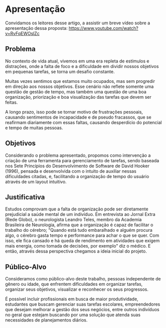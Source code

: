 # Apresentação

Convidamos os leitores desse artigo, a assistir um breve vídeo sobre a apresentação dessa proposta: https://www.youtube.com/watch?v=RvFqEWOslZc

## Problema

No contexto de vida atual, vivemos em uma era repleta de estímulos e distrações, onde a falta de foco e a dificuldade em dividir nossos objetivos em pequenas tarefas, se torna um desafio constante.

Muitas vezes sentimos que estamos muito ocupados, mas sem progredir em direção aos nossos objetivos. Esse cenário não reflete somente uma questão de gestão de tempo, mas também uma questão de uma boa organização, priorização e boa visualização das tarefas que devem ser feitas.

A longo prazo, isso pode se tornar motivo de frustrações pessoais, causando sentimentos de incapacidade e de pseudo fracassos, que se reafirmam diariamente com essas faltas, causando desperdício do potencial e tempo de muitas pessoas.

## Objetivos

Considerando o problema apresentado, propomos como intervenção a criação de uma ferramenta para gerenciamento de tarefas, sendo baseada nos Sete Princípios do Desenvolvimento de Software de David Hooker (1996), pensada e desenvolvida com o intuito de auxiliar nessas dificuldades citadas, e, facilitando a organização de tempo do usuário através de um layout intuitivo.

## Justificativa

Estudos comprovam que a falta de organização pode ser diretamente prejudicial a saúde mental de um indivíduo. Em entrevista ao Jornal Extra (Rede Globo), o neurologista Leandro Teles, membro da Academia Brasileira de Neurologia, afirma que a organização é capaz de facilitar o trabalho do cérebro;
"Quando está tudo embaralhado e alguém procura algo, o cérebro gasta tempo e performance para achar o que se quer. Com isso, ele fica cansado e há queda de rendimento em atividades que exigem mais energia, como tomada de decisões, por exemplo" diz o médico.
E então, através dessa perspectiva chegamos a ideia inicial do projeto.

## Público-Alvo

Consideramos como público-alvo deste trabalho, pessoas independente de gênero ou idade, que enfrentem dificuldades em organizar tarefas, organizar seus objetivos, visualizar e reconhecer os seus progressos.

É possível incluir profissionais em busca de maior produtividade, estudantes que buscam gerenciar suas tarefas escolares, empreendedores que desejam melhorar a gestão dos seus negócios, entre outros indivíduos no geral que estejam buscando por uma solução que atenda suas necessidades de planejamentos diários.
